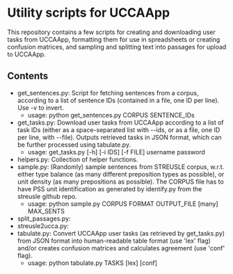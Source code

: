 # Utility scripts for UCCAApp

This repository contains a few scripts for creating and downloading user tasks from UCCAApp, formatting them for use in spreadsheets or creating confusion matrices, and sampling and splitting text into passages for upload to UCCAApp.

## Contents

* get_sentences.py: Script for fetching sentences from a corpus, according to a list of sentence IDs (contained in a file, one ID per line). Use -v to invert.
  * usage: python get_sentences.py CORPUS SENTENCE_IDs
* get_tasks.py: Download user tasks from UCCAApp according to a list of task IDs (either as a space-separated list with --ids, or as a file, one ID per line, with --file). Outputs retrieved tasks in JSON format, which can be further processed using  tabulate.py.
  * usage: get_tasks.py \[-h\] \[-i IDS\] \[-f FILE\] username password
* helpers.py: Collection of helper functions.
* sample.py: (Randomly) sample sentences from STREUSLE corpus, w.r.t. either type balance (as many different preposition types as possible), or unit density (as many prepositions as possible). The CORPUS file has to have PSS unit identification as generated by identify.py from the streusle github repo.
  * usage: python sample.py CORPUS FORMAT OUTPUT_FILE \[many\] MAX_SENTS
* split_passages.py:
* streusle2ucca.py: 
* tabulate.py: Convert UCCAApp user tasks (as retrieved by get_tasks.py) from JSON format into human-readable table format (use 'lex' flag) and/or creates confusion matrices and calculates agreement (use 'conf' flag).
  * usage: python tabulate.py TASKS \[lex\] \[conf\]
